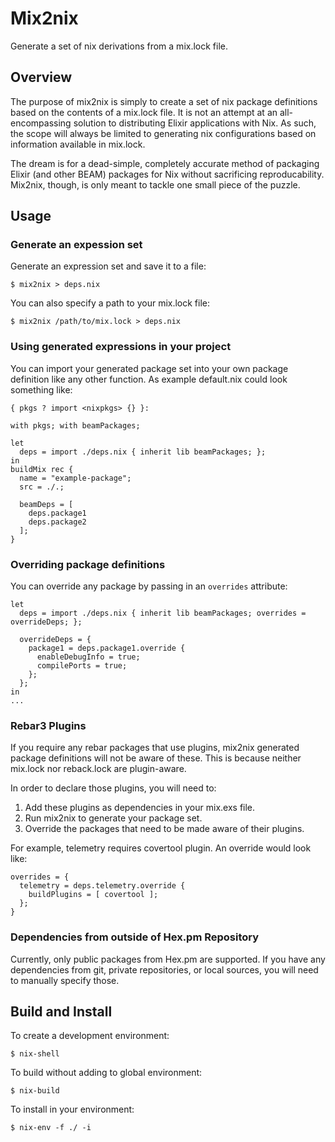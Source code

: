 # Mix2nix
Generate a set of nix derivations from a mix.lock file.

## Overview

The purpose of mix2nix is simply to create a set of nix package definitions
based on the contents of a mix.lock file. It is not an attempt at an
all-encompassing solution to distributing Elixir applications with Nix. As such,
the scope will always be limited to generating nix configurations based on
information available in mix.lock.

The dream is for a dead-simple, completely accurate method of packaging
Elixir (and other BEAM) packages for Nix without sacrificing reproducability.
Mix2nix, though, is only meant to tackle one small piece of the puzzle.

## Usage

### Generate an expession set

Generate an expression set and save it to a file:
```
$ mix2nix > deps.nix
```

You can also specify a path to your mix.lock file:
```
$ mix2nix /path/to/mix.lock > deps.nix
```

### Using generated expressions in your project

You can import your generated package set into your own package definition like
any other function. As example default.nix could look something like:
```
{ pkgs ? import <nixpkgs> {} }:

with pkgs; with beamPackages;

let
  deps = import ./deps.nix { inherit lib beamPackages; };
in
buildMix rec {
  name = "example-package";
  src = ./.;

  beamDeps = [
    deps.package1
    deps.package2
  ];
}
```

### Overriding package definitions

You can override any package by passing in an `overrides` attribute:
```
let
  deps = import ./deps.nix { inherit lib beamPackages; overrides = overrideDeps; };

  overrideDeps = {
    package1 = deps.package1.override {
      enableDebugInfo = true;
      compilePorts = true;
    };
  };
in
...
```

### Rebar3 Plugins

If you require any rebar packages that use plugins, mix2nix generated package
definitions will not be aware of these. This is because neither mix.lock nor
reback.lock are plugin-aware.

In order to declare those plugins, you will need to:
1. Add these plugins as dependencies in your mix.exs file.
2. Run mix2nix to generate your package set.
3. Override the packages that need to be made aware of their plugins.

For example, telemetry requires covertool plugin. An override would look
like:
```
overrides = {
  telemetry = deps.telemetry.override {
    buildPlugins = [ covertool ];
  };
}
```

### Dependencies from outside of Hex.pm Repository

Currently, only public packages from Hex.pm are supported. If you have any
dependencies from git, private repositories, or local sources, you will need
to manually specify those.

## Build and Install

To create a development environment:
```
$ nix-shell
```

To build without adding to global environment:
```
$ nix-build
```

To install in your environment:
```
$ nix-env -f ./ -i
```
